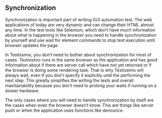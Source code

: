 ## Synchronization
Synchronization is important part of writing GUI automation test. The web applications of today are very dynamic and can change their HTML almost any time. In the test tools like Selenium, which don’t have much information about what is happening in the browser you need to handle synchronization by yourself and use wait for element commands to stop test execution until browser updates the page.

In Testissimo, you don’t need to bother about synchronization for most of cases. Testissimo runs in the same browser as the application and has good information about if there are server call which have not yet returned or if the browser is doing some rendering task. That is why Testissimo will always wait, even if you don’t specify it explicitly until the performing the next step. This greatly simplifies the writing the tests and overall maintainability because you don’t need to prolong your waits if running on a slower hardware.

The only cases where you will need to handle synchronization by itself are the cases when even the browser doesn’t know. This are things like server push or when the application uses functions like denounce.
